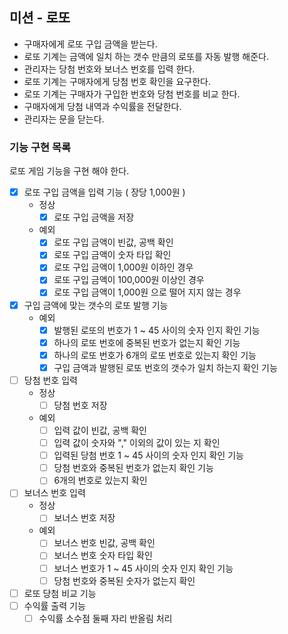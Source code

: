 ## 미션 - 로또

- 구매자에게 로또 구입 금액을 받는다.
- 로또 기계는 금액에 일치 하는 갯수 만큼의 로또를 자동 발행 해준다.
- 관리자는 당첨 번호와 보너스 번호를 입력 한다.
- 로또 기계는 구매자에게 당첨 번호 확인을 요구한다.
- 로또 기계는 구매자가 구입한 번호와 당첨 번호를 비교 한다.
- 구매자에게 당첨 내역과 수익률을 전달한다.
- 관리자는 문을 닫는다.

### 기능 구현 목록

로또 게임 기능을 구현 해야 한다.

- [x] 로또 구입 금액을 입력 기능 ( 장당 1,000원 )
    - 정상
        - [x] 로또 구입 금액을 저장
    - 예외
        - [x] 로또 구입 금액이 빈값, 공백 확인
        - [x] 로또 구입 금액이 숫자 타입 확인
        - [x] 로또 구입 금액이 1,000원 이하인 경우
        - [x] 로또 구입 금액이 100,000원 이상인 경우
        - [x] 로또 구입 금액이 1,000원 으로 떨어 지지 않는 경우
- [x] 구입 금액에 맞는 갯수의 로또 발행 기능
    - 예외
        - [x] 발행된 로또의 번호가 1 ~ 45 사이의 숫자 인지 확인 기능
        - [x] 하나의 로또 번호에 중복된 번호가 없는지 확인 기능
        - [x] 하나의 로또 번호가 6개의 로또 번호로 있는지 확인 기능
        - [x] 구입 금액과 발행된 로또 번호의 갯수가 일치 하는지 확인 기능
- [ ] 당첨 번호 입력
    - 정상
        - [ ] 당첨 번호 저장
    - 예외
        - [ ] 입력 값이 빈값, 공백 확인
        - [ ] 입력 값이 숫자와 "," 이외의 값이 있는 지 확인
        - [ ] 입력된 당첨 번호 1 ~ 45 사이의 숫자 인지 확인 기능
        - [ ] 당첨 번호와 중복된 번호가 없는지 확인 기능
        - [ ] 6개의 번호로 있는지 확인
- [ ] 보너스 번호 입력
    - 정상
        - [ ] 보너스 번호 저장
    - 예외
        - [ ] 보너스 번호 빈값, 공백 확인
        - [ ] 보너스 번호 숫자 타입 확인
        - [ ] 보너스 번호가 1 ~ 45 사이의 숫자 인지 확인 기능
        - [ ] 당첨 번호와 중복된 숫자가 없는지 확인
- [ ] 로또 당첨 비교 기능
- [ ] 수익률 출력 기능
    - [ ] 수익률 소수점 둘째 자리 반올림 처리  